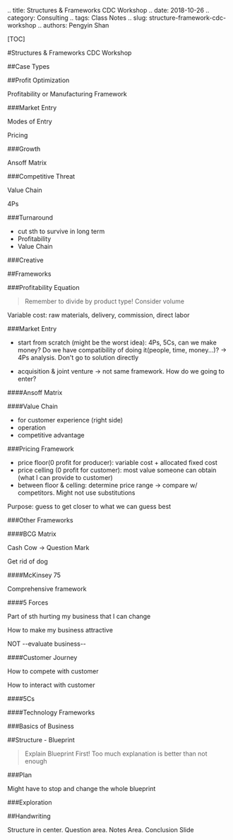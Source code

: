 .. title: Structures & Frameworks CDC Workshop
.. date: 2018-10-26
.. category: Consulting
.. tags: Class Notes
.. slug: structure-framework-cdc-workshop
.. authors: Pengyin Shan

[TOC]

#Structures & Frameworks CDC Workshop

##Case Types

##Profit Optimization 

Profitability or Manufacturing Framework

###Market Entry

Modes of Entry

Pricing 

###Growth

Ansoff Matrix

###Competitive Threat

Value Chain

4Ps

###Turnaround

- cut sth to survive in long term
- Profitability
- Value Chain

###Creative

##Frameworks

###Profitability Equation

> Remember to divide by product type! Consider volume

Variable cost: raw materials, delivery, commission, direct labor

###Market Entry

- start from scratch (might be the worst idea): 4Ps, 5Cs, can we make money? Do we have compatibility of doing it(people, time, money...)? -> 4Ps analysis. Don't go to solution directly 

- acquisition & joint venture -> not same framework. How do we going to enter?

####Ansoff Matrix

####Value Chain

- for customer experience (right side)
- operation
- competitive advantage

###Pricing Framework

- price floor(0 profit for producer): variable cost + allocated fixed cost
- price celling (0 profit for customer): most value someone can obtain (what I can provide to customer)
- between floor & celling: determine price range -> compare w/ competitors. Might not use substitutions

Purpose: guess to get closer to what we can guess best

###Other Frameworks

####BCG Matrix

Cash Cow -> Question Mark

Get rid of dog

####McKinsey 75

Comprehensive framework

####5 Forces

Part of sth hurting my business that I can change

How to make my business attractive

NOT --evaluate business--

####Customer Journey

How to compete with customer

How to interact with customer

####5Cs

####Technology Frameworks

###Basics of Business

##Structure - Blueprint 

> Explain Blueprint First! Too much explanation is better than not enough

###Plan

Might have to stop and change the whole blueprint

###Exploration

##Handwriting

Structure in center. Question area. Notes Area.
Conclusion Slide
